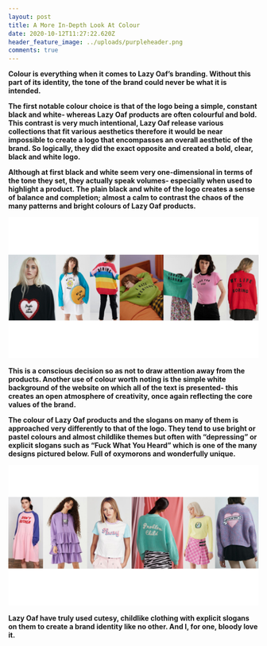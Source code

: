 ```yaml
---
layout: post
title: A More In-Depth Look At Colour
date: 2020-10-12T11:27:22.620Z
header_feature_image: ../uploads/purpleheader.png
comments: true
---
```

**Colour is everything when it comes to Lazy Oaf’s branding. Without this part of its identity, the tone of the brand could never be what it is intended.**



**The first notable colour choice is that of the logo being a simple, constant black and white- whereas Lazy Oaf products are often colourful and bold. This contrast is very much intentional, Lazy Oaf release various collections that fit various aesthetics therefore it would be near impossible to create a logo that encompasses an overall aesthetic of the brand. So logically, they did the exact opposite and created a bold, clear, black and white logo.**



**Although at first black and white seem very one-dimensional in terms of the tone they set, they actually speak volumes- especially when used to highlight a product. The plain black and white of the logo creates a sense of balance and completion; almost a calm to contrast the chaos of the many patterns and bright colours of Lazy Oaf products.**

![Image Credit: Lazy Oaf](../uploads/untitled-design-1-.png)

**This is a conscious decision so as not to draw attention away from the products. Another use of colour worth noting is the simple white background of the website on which all of the text is presented- this creates an open atmosphere of creativity, once again reflecting the core values of the brand.**



**The colour of Lazy Oaf products and the slogans on many of them is approached very differently to that of the logo. They tend to use bright or pastel colours and almost childlike themes but often with “depressing” or explicit slogans such as “Fuck What You Heard” which is one of the many designs pictured below. Full of oxymorons and wonderfully unique.**

![Image credit: Lazy Oaf](../uploads/untitled-design.png)

**Lazy Oaf have truly used cutesy, childlike clothing with explicit slogans on them to create a brand identity like no other. And I, for one, bloody love it.**